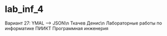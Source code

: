 # lab_inf_4
Вариант 27: YMAL --> JSON\n
Ткачев Денис\n
Лабораторные работы по информатике ПИИКТ Программная инженерия
